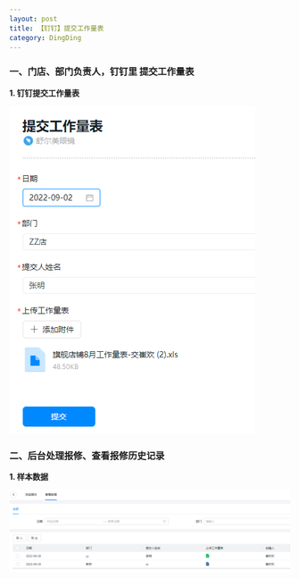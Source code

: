 ```yaml
---
layout: post
title: 【钉钉】提交工作量表
category: DingDing
---
```




### 一、门店、部门负责人，钉钉里 提交工作量表

**1. 钉钉提交工作量表**

![repair_process](/images/workload_excel.png)




### 二、后台处理报修、查看报修历史记录

**1. 样本数据**

![repair_request_list](/images/workload_list.png)
